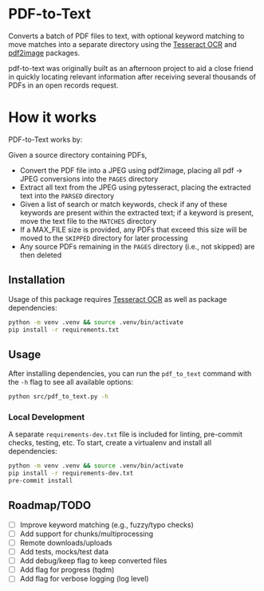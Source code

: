 # PDF-to-Text

Converts a batch of PDF files to text, with optional keyword matching to move matches into a separate directory using the [Tesseract OCR](https://github.com/tesseract-ocr/tesseract) and [pdf2image](https://github.com/Belval/pdf2image) packages.

pdf-to-text was originally built as an afternoon project to aid a close friend in quickly locating relevant information after receiving several thousands of PDFs in an open records request.

# How it works

PDF-to-Text works by:

Given a source directory containing PDFs,
  - Convert the PDF file into a JPEG using pdf2image, placing all pdf -> JPEG conversions into the `PAGES` directory
  - Extract all text from the JPEG using pytesseract, placing the extracted text into the `PARSED` directory
  - Given a list of search or match keywords, check if any of these keywords are present within the extracted text; if a keyword is present, move the text file to the `MATCHES` directory
  - If a MAX_FILE size is provided, any PDFs that exceed this size will be moved to the `SKIPPED` directory for later processing
  - Any source PDFs remaining in the `PAGES` directory (i.e., not skipped) are then deleted

## Installation

Usage of this package requires [Tesseract OCR](https://tesseract-ocr.github.io/tessdoc/Installation.html) as well as package dependencies:

```sh
python -m venv .venv && source .venv/bin/activate
pip install -r requirements.txt
```

## Usage

After installing dependencies, you can run the `pdf_to_text` command with the `-h` flag to see all available options:

```sh
python src/pdf_to_text.py -h
```


### Local Development

A separate `requirements-dev.txt` file is included for linting, pre-commit checks, testing, etc. To start, create a virtualenv and install all dependencies:

```sh
python -m venv .venv && source .venv/bin/activate
pip install -r requirements-dev.txt
pre-commit install
```

## Roadmap/TODO

- [ ] Improve keyword matching (e.g., fuzzy/typo checks)
- [ ] Add support for chunks/multiprocessing
- [ ] Remote downloads/uploads
- [ ] Add tests, mocks/test data
- [ ] Add debug/keep flag to keep converted files
- [ ] Add flag for progress (tqdm)
- [ ] Add flag for verbose logging (log level)
